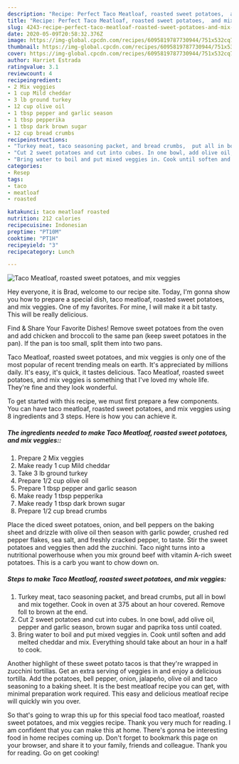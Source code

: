 ```yaml
---
description: "Recipe: Perfect Taco Meatloaf, roasted sweet potatoes,  and mix veggies"
title: "Recipe: Perfect Taco Meatloaf, roasted sweet potatoes,  and mix veggies"
slug: 4243-recipe-perfect-taco-meatloaf-roasted-sweet-potatoes-and-mix-veggies
date: 2020-05-09T20:58:32.376Z
image: https://img-global.cpcdn.com/recipes/6095819787730944/751x532cq70/taco-meatloaf-roasted-sweet-potatoes-and-mix-veggies-recipe-main-photo.jpg
thumbnail: https://img-global.cpcdn.com/recipes/6095819787730944/751x532cq70/taco-meatloaf-roasted-sweet-potatoes-and-mix-veggies-recipe-main-photo.jpg
cover: https://img-global.cpcdn.com/recipes/6095819787730944/751x532cq70/taco-meatloaf-roasted-sweet-potatoes-and-mix-veggies-recipe-main-photo.jpg
author: Harriet Estrada
ratingvalue: 3.1
reviewcount: 4
recipeingredient:
- 2 Mix veggies
- 1 cup Mild cheddar
- 3 lb ground turkey
- 12 cup olive oil
- 1 tbsp pepper and garlic season
- 1 tbsp pepperika
- 1 tbsp dark brown sugar
- 12 cup bread crumbs
recipeinstructions:
- "Turkey meat, taco seasoning packet, and bread crumbs,  put all in bowl and mix together.  Cook in oven at 375 about an hour covered.  Remove foll to brown at the end."
- "Cut 2 sweet potatoes and cut into cubes. In one bowl, add olive oil, pepper and garlic season, brown sugar and paprika toss until coated."
- "Bring water to boil and put mixed veggies in. Cook until soften and add melted cheddar and mix. Everything should take about an hour in a half to cook."
categories:
- Resep
tags:
- taco
- meatloaf
- roasted

katakunci: taco meatloaf roasted
nutrition: 212 calories
recipecuisine: Indonesian
preptime: "PT10M"
cooktime: "PT1H"
recipeyield: "3"
recipecategory: Lunch

---
```



![Taco Meatloaf, roasted sweet potatoes,  and mix veggies](https://img-global.cpcdn.com/recipes/6095819787730944/751x532cq70/taco-meatloaf-roasted-sweet-potatoes-and-mix-veggies-recipe-main-photo.jpg)

Hey everyone, it is Brad, welcome to our recipe site. Today, I'm gonna show you how to prepare a special dish, taco meatloaf, roasted sweet potatoes,  and mix veggies. One of my favorites. For mine, I will make it a bit tasty. This will be really delicious.

Find &amp; Share Your Favorite Dishes! Remove sweet potatoes from the oven and add chicken and broccoli to the same pan (keep sweet potatoes in the pan). If the pan is too small, split them into two pans.

Taco Meatloaf, roasted sweet potatoes,  and mix veggies is only one of the most popular of recent trending meals on earth. It's appreciated by millions daily. It's easy, it's quick, it tastes delicious. Taco Meatloaf, roasted sweet potatoes,  and mix veggies is something that I've loved my whole life. They're fine and they look wonderful.


To get started with this recipe, we must first prepare a few components. You can have taco meatloaf, roasted sweet potatoes,  and mix veggies using 8 ingredients and 3 steps. Here is how you can achieve it.

##### The ingredients needed to make Taco Meatloaf, roasted sweet potatoes,  and mix veggies::

1. Prepare 2 Mix veggies
1. Make ready 1 cup Mild cheddar
1. Take 3 lb ground turkey
1. Prepare 1/2 cup olive oil
1. Prepare 1 tbsp pepper and garlic season
1. Make ready 1 tbsp pepperika
1. Make ready 1 tbsp dark brown sugar
1. Prepare 1/2 cup bread crumbs


Place the diced sweet potatoes, onion, and bell peppers on the baking sheet and drizzle with olive oil then season with garlic powder, crushed red pepper flakes, sea salt, and freshly cracked pepper, to taste. Stir the sweet potatoes and veggies then add the zucchini. Taco night turns into a nutritional powerhouse when you mix ground beef with vitamin A-rich sweet potatoes. This is a carb you want to chow down on. 

##### Steps to make Taco Meatloaf, roasted sweet potatoes,  and mix veggies:

1. Turkey meat, taco seasoning packet, and bread crumbs,  put all in bowl and mix together.  Cook in oven at 375 about an hour covered.  Remove foll to brown at the end.
1. Cut 2 sweet potatoes and cut into cubes. In one bowl, add olive oil, pepper and garlic season, brown sugar and paprika toss until coated.
1. Bring water to boil and put mixed veggies in. Cook until soften and add melted cheddar and mix. Everything should take about an hour in a half to cook.


Another highlight of these sweet potato tacos is that they&#39;re wrapped in zucchini tortillas. Get an extra serving of veggies in and enjoy a delicious tortilla. Add the potatoes, bell pepper, onion, jalapeño, olive oil and taco seasoning to a baking sheet. It is the best meatloaf recipe you can get, with minimal preparation work required. This easy and delicious meatloaf recipe will quickly win you over. 

So that's going to wrap this up for this special food taco meatloaf, roasted sweet potatoes,  and mix veggies recipe. Thank you very much for reading. I am confident that you can make this at home. There's gonna be interesting food in home recipes coming up. Don't forget to bookmark this page on your browser, and share it to your family, friends and colleague. Thank you for reading. Go on get cooking!
